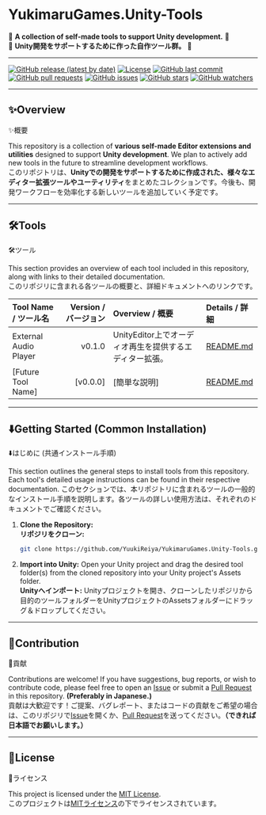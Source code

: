 # YukimaruGames.Unity-Tools

🚀 **A collection of self-made tools to support Unity development.** 🚀<br>
🚀 **Unity開発をサポートするために作った自作ツール群。** 🚀

---

[![GitHub release (latest by date)](https://img.shields.io/github/v/release/YuukiReiya/YukimaruGames.Unity-Tools)](https://github.com/YuukiReiya/YukimaruGames.Unity-Tools/releases)
[![License](https://img.shields.io/github/license/YuukiReiya/YukimaruGames.Unity-Tools)](https://github.com/YuukiReiya/YukimaruGames.Unity-Tools/blob/main/LICENSE)
[![GitHub last commit](https://img.shields.io/github/last-commit/YuukiReiya/YukimaruGames.Unity-Tools)](https://github.com/YuukiReiya/YukimaruGames.Unity-Tools/commits/main)
[![GitHub pull requests](https://img.shields.io/github/issues-pr/YuukiReiya/YukimaruGames.Unity-Tools)](https://github.com/YuukiReiya/YukimaruGames.Unity-Tools/pulls)
[![GitHub issues](https://img.shields.io/github/issues/YuukiReiya/YukimaruGames.Unity-Tools)](https://github.com/YuukiReiya/YukimaruGames.Unity-Tools/issues)
[![GitHub stars](https://img.shields.io/github/stars/YuukiReiya/YukimaruGames.Unity-Tools?style=social)](https://github.com/YuukiReiya/YukimaruGames.Unity-Tools/stargazers)
[![GitHub watchers](https://img.shields.io/github/watchers/YuukiReiya/YukimaruGames.Unity-Tools?style=social)](https://github.com/YuukiReiya/YukimaruGames.Unity-Tools/watchers)

---

## ✨Overview
✨概要

This repository is a collection of **various self-made Editor extensions and utilities** designed to support **Unity development**. We plan to actively add new tools in the future to streamline development workflows.<br>
このリポジトリは、**Unityでの開発をサポートするために作成された、様々なエディター拡張ツールやユーティリティ**をまとめたコレクションです。今後も、開発ワークフローを効率化する新しいツールを追加していく予定です。

---

## 🛠️Tools
🛠️ツール

This section provides an overview of each tool included in this repository, along with links to their detailed documentation.<br>
このリポジリに含まれる各ツールの概要と、詳細ドキュメントへのリンクです。

| Tool Name / ツール名 | Version / バージョン | Overview / 概要 | Details / 詳細 |
| :------------------- | ------------------: | :-------------- | :------------- |
| External Audio Player| v0.1.0 | UnityEditor上でオーディオ再生を提供するエディター拡張。 | [README.md](./Assets/Tools/AudioPlayer/README.md) |
| [Future Tool Name]| [v0.0.0] | [簡単な説明] | [README.md](./path/to/FutureTool/README.md)|
---

## ⬇️Getting Started (Common Installation)
⬇️はじめに (共通インストール手順)

This section outlines the general steps to install tools from this repository. Each tool's detailed usage instructions can be found in their respective documentation.
このセクションでは、本リポジトリに含まれるツールの一般的なインストール手順を説明します。各ツールの詳しい使用方法は、それぞれのドキュメントでご確認ください。

1.  **Clone the Repository:**<br>
    **リポジリをクローン:**
    ```bash
    git clone https://github.com/YuukiReiya/YukimaruGames.Unity-Tools.git
    ```
2.  **Import into Unity:** Open your Unity project and drag the desired tool folder(s) from the cloned repository into your Unity project's Assets folder.<br>
    **Unityへインポート:** Unityプロジェクトを開き、クローンしたリポジリから目的のツールフォルダーをUnityプロジェクトのAssetsフォルダーにドラッグ＆ドロップしてください。

---

## 🤝Contribution
🤝貢献

Contributions are welcome! If you have suggestions, bug reports, or wish to contribute code, please feel free to open an [Issue](https://github.com/YuukiReiya/YukimaruGames.Unity-Tools/issues) or submit a [Pull Request](https://github.com/YuukiReiya/YukimaruGames.Unity-Tools/pulls) in this repository. **(Preferably in Japanese.)**<br>
貢献は大歓迎です！ご提案、バグレポート、またはコードの貢献をご希望の場合は、このリポジリで[Issue](https://github.com/YuukiReiya/YukimaruGames.Unity-Tools/issues)を開くか、[Pull Request](https://github.com/YuukiReiya/YukimaruGames.Unity-Tools/pulls)を送ってください。**（できれば日本語でお願いします。）**

---

## 📄License
📄ライセンス

This project is licensed under the [MIT License](https://github.com/YuukiReiya/YukimaruGames.Unity-Tools/blob/main/LICENSE).<br>
このプロジェクトは[MITライセンス](https://github.com/YuukiReiya/YukimaruGames.Unity-Tools/blob/main/LICENSE)の下でライセンスされています。
